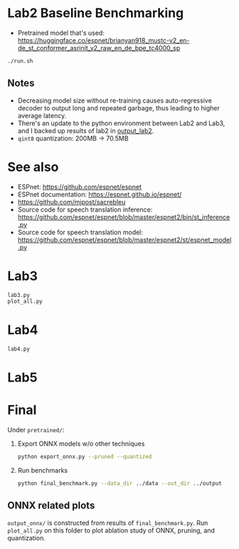 # Lab2 Baseline Benchmarking

- Pretrained model that's
  used: https://huggingface.co/espnet/brianyan918_mustc-v2_en-de_st_conformer_asrinit_v2_raw_en_de_bpe_tc4000_sp

```bash
./run.sh
```

## Notes

- Decreasing model size without re-training causes auto-regressive decoder to output long and repeated garbage,
  thus leading to higher average latency.
- There's an update to the python environment between Lab2 and Lab3, and I backed up results of lab2
  in [output_lab2](output_lab2).
- `qint8` quantization: 200MB -> 70.5MB

# See also

- ESPnet: https://github.com/espnet/espnet
- ESPnet documentation: https://espnet.github.io/espnet/
- https://github.com/mjpost/sacrebleu
- Source code for speech translation inference: https://github.com/espnet/espnet/blob/master/espnet2/bin/st_inference.py
- Source code for speech translation model: https://github.com/espnet/espnet/blob/master/espnet2/st/espnet_model.py

# Lab3

```bash
lab3.py
plot_all.py
```

# Lab4

```bash
lab4.py
```

# Lab5

# Final

Under `pretrained/`:

1. Export ONNX models w/o other techniques

   ```bash
   python export_onnx.py --pruned --quantized
   ```

2. Run benchmarks

   ```bash
   python final_benchmark.py --data_dir ../data --out_dir ../output
   ```

## ONNX related plots

`output_onnx/` is constructed from results of `final_benchmark.py`.
Run `plot_all.py` on this folder to plot ablation study of ONNX, pruning, and quantization.